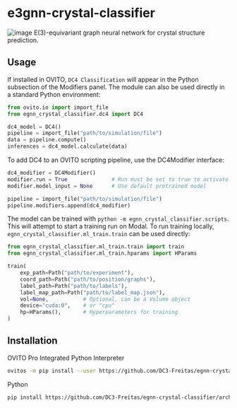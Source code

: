 # e3gnn-crystal-classifier
![image](https://github.com/user-attachments/assets/890dc8bb-6e30-4a09-a014-171f26ee5136)
E(3)-equivariant graph neural network for crystal structure prediction.

## Usage
If installed in OVITO, `DC4 Classification` will appear in the Python subsection of the Modifiers panel. The module can also be used directly in a standard Python environment:
```python
from ovito.io import import_file
from egnn_crystal_classifier.dc4 import DC4

dc4_model = DC4()
pipeline = import_file("path/to/simulation/file")
data = pipeline.compute()
inferences = dc4_model.calculate(data)
```
To add DC4 to an OVITO scripting pipeline, use the DC4Modifier interface:
```python
dc4_modifier = DC4Modifier()
modifier.run = True              # Run must be set to true to activate inference
modifier.model_input = None      # Use default pretrained model

pipeline = import_file("path/to/simulation/file")
pipeline.modifiers.append(dc4_modifier)
```
The model can be trained with `python -m egnn_crystal_classifier.scripts`. This will attempt to start a training run on Modal.
To run training locally, `egnn_crystal_classifier.ml_train.train` can be used directly:
```python
from egnn_crystal_classifier.ml_train.train import train
from egnn_crystal_classifier.ml_train.hparams import HParams

train(
    exp_path=Path("path/to/experiment"),
    coord_path=Path("path/to/position/graphs"),
    label_path=Path("path/to/labels"),
    label_map_path=Path("path/to/label_map.json"),
    vol=None,           # Optional, can be a Volume object
    device="cuda:0",    # or "cpu"
    hp=HParams(),       # Hyperparameters for training
)
```

## Installation
OVITO Pro Integrated Python Interpreter
```bash
ovitos -m pip install --user https://github.com/DC3-Freitas/egnn-crystal-classifier/archive/refs/heads/main.zip --find-links https://data.pyg.org/whl/torch-2.7.0+cu126.html --extra-index-url https://download.pytorch.org/whl/cu126 --prefer-binary --only-binary=:all:
```
Python
```bash
pip install https://github.com/DC3-Freitas/egnn-crystal-classifier/archive/refs/heads/main.zip --find-links https://data.pyg.org/whl/torch-2.7.0+cu126.html --extra-index-url https://download.pytorch.org/whl/cu126 --prefer-binary --only-binary=:all:
```